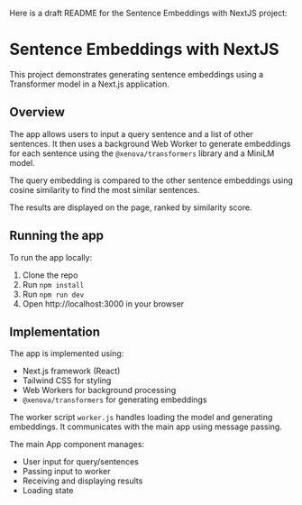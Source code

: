 Here is a draft README for the Sentence Embeddings with NextJS project:

# Sentence Embeddings with NextJS

This project demonstrates generating sentence embeddings using a Transformer model in a Next.js application.

## Overview

The app allows users to input a query sentence and a list of other sentences. It then uses a background Web Worker to generate embeddings for each sentence using the `@xenova/transformers` library and a MiniLM model. 

The query embedding is compared to the other sentence embeddings using cosine similarity to find the most similar sentences.

The results are displayed on the page, ranked by similarity score.

## Running the app

To run the app locally:

1. Clone the repo
2. Run `npm install` 
3. Run `npm run dev`
4. Open http://localhost:3000 in your browser

## Implementation

The app is implemented using:

- Next.js framework (React)
- Tailwind CSS for styling
- Web Workers for background processing
- `@xenova/transformers` for generating embeddings

The worker script `worker.js` handles loading the model and generating embeddings. It communicates with the main app using message passing.

The main App component manages:

- User input for query/sentences
- Passing input to worker
- Receiving and displaying results
- Loading state
